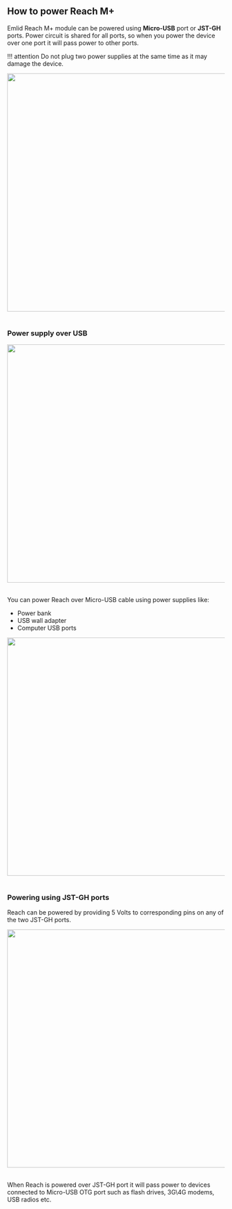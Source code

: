 ## How to power Reach M+

Emlid Reach M+ module can be powered using **Micro-USB** port or **JST-GH** ports. Power circuit is shared for all ports, so when you power the device over one port it will pass power to other ports.

!!! attention
    Do not plug two power supplies at the same time as it may damage the device.

<div style="text-align: center;"><img src="../img/reachm-plus/power-supply/wrong-power-supply.png" style="width: 550px;"></div><br>

### Power supply over USB

<div style="text-align: center;"><img src="../img/reachm-plus/power-supply/usb-power-supply.png" style="width: 550px;"></div><br>

You can power Reach over Micro-USB cable using power supplies like:

* Power bank
* USB wall adapter
* Computer USB ports

<div style="text-align: center;"><img src="../img/reachm-plus/power-supply/power-supply-options.png" style="width: 550px;"></div><br>

### Powering using JST-GH ports

Reach can be powered by providing 5 Volts to corresponding pins on any of the two JST-GH ports.

<div style="text-align: center;"><img src="../img/reachm-plus/power-supply/jst-gh-power-supply.png" style="width: 550px;"></div><br>

When Reach is powered over JST-GH port it will pass power to devices connected to Micro-USB OTG port such as flash drives, 3G\4G modems, USB radios etc.

